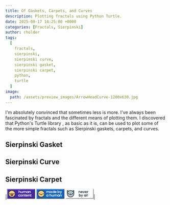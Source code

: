 ```yaml
---
title: Of Gaskets, Carpets, and Curves
description: Plotting fractals using Python Turtle.
date: 2025-09-17 14:25:00 +0000
categories: [Fractals, Sierpinski]
author: rholder
tags:
  [
    fractals,
    sierpinski,
    sierpinski curve,
    sierpinski gasket,
    sierpinski carpet,
    python,
    turtle
  ]
image:
  path: /assets/preview_images/ArrowHeadCurve-1200x630.jpg
---
```


I'm absolutely convinced that sometimes less is more. I've always been fascinated by fractals and the different means of plotting them. I discovered that Python's Turtle library , as basic as it is, can be used to plot some of the more simple fractals such as Sierpinski gaskets, carpets, and curves.

## Sierpinski Gasket

## Sierpinski Curve

## Sierpinski Carpet





|![HumanContent](/assets/posts/badges/HumanContent_08.png) ![MadeByAHuman](/assets/posts/badges/MadeByAHuman_07.png) ![NeverByAI](/assets/posts/badges/NeverByAi_01.png)| 
